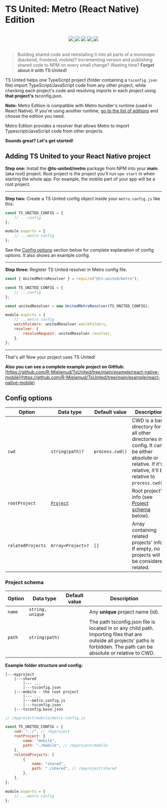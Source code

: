 # TS United: Metro (React Native) Edition

<br>
<div align="center">
    <a href="https://npmjs.com/package/@ts-united/metro">
        <img src="https://badgen.net/npm/v/@ts-united/metro">
    </a>
    <img src="https://badgen.net/packagephobia/install/@ts-united/metro">
    <img src="https://badgen.net/badge/type%20declarations/included/blue?icon=typescript">
    <a href="https://github.com/R-Mielamud/TsUnited/blob/main/LICENSE">
        <img src="https://badgen.net/github/license/R-Mielamud/TsUnited">
    </a>
    <a href="https://github.com/R-Mielamud/TsUnited">
        <img src="https://badgen.net/badge/PRs/welcome!/green?icon=git">
    </a>
</div>
<br>

> Building shared code and reinstalling it into all parts of a monorepo (backend, frontend, mobile)? Incrementing version and publishing shared code to NPM on every small change? Wasting time? **Forget about it with TS United!**

TS United helps one TypeScript project (folder containing a `tsconfig.json` file) import TypeScript/JavaScript code from any other project, while checking each project's code and resolving imports in each project using **that project's** tsconfig.json.

**Note:** Metro Edition is compatible with Metro bundler's runtime (used in React Native). If you're using another runtime, [go to the list of editions](https://github.com/R-Mielamud/TsUnited#readme) and choose the edition you need.

Metro Edition provides a resolver that allows Metro to import Typescript/JavaScript code from other projects.

**Sounds great? Let's get started!**

## Adding TS United to your React Native project

**Step one:** Install the **@ts-united/metro** package from NPM into your **main** (aka root) project. Root project is the project you'll run `npm start` in when starting the whole app. For example, the mobile part of your app will be a root project.

---

**Step two:** Create a TS United config object inside your `metro.config.js` like this:

```javascript
const TS_UNITED_CONFIG = {
    // ...config
};

module.exports = {
    // ...metro config
};
```

See the [Config options](#config-options) section below for complete explanation of config options. It also shows an example config.

---

**Step three:** Register TS United resolver in Metro config file.

```javascript
const { UnitedMetroResolver } = require("@ts-united/metro");

const TS_UNITED_CONFIG = {
    // ...config
};

const unitedResolver = new UnitedMetroResolver(TS_UNITED_CONFIG);

module.exports = {
    // ...metro config
    watchFolders: unitedResolver.watchFolders,
    resolver: {
        resolveRequest: unitedResolver.resolver,
    },
};
```

---

That's all! Now your project uses TS United!

**Also you can see a complete example project on GitHub:** [https://github.com/R-Mielamud/TsUnited/tree/main/example/react-native-mobile](https://github.com/R-Mielamud/TsUnited/tree/main/example/react-native-mobile)

## <a id="config-options"></a>Config options

| Option            | Data type                    | Default value   | Description                                                                                                                                                 |
| ----------------- | ---------------------------- | --------------- | ----------------------------------------------------------------------------------------------------------------------------------------------------------- |
| `cwd`             | `string(path)?`              | `process.cwd()` | CWD is a base directory for all other directories in config. It can be either absolute or relative. If it's relative, it'll be relative to `process.cwd()`. |
| `rootProject`     | [`Project`](#project-schema) |                 | Root project's info (see [Project schema](#project-schema) below).                                                                                          |
| `relatedProjects` | `Array<Project>?`            | `[]`            | Array containing related projects' info. If empty, no projects will be considered related.                                                                  |

### <a id="project-schema"></a>Project schema

| Option | Data type        | Default value | Description                                                                                                                                                                  |
| ------ | ---------------- | ------------- | ---------------------------------------------------------------------------------------------------------------------------------------------------------------------------- |
| `name` | `string, unique` |               | Any **unique** project name (id).                                                                                                                                            |
| `path` | `string(path)`   |               | The path tsconfig.json file is located in or any child path. Importing files that are outside all projects' paths is forbidden. The path can be absolute or relative to CWD. |

**Example folder structure and config:**

```
|---myproject
    |---shared
        |--- ...
        |---tsconfig.json
    |---mobile - the root project
        |--- ...
        |---metro.config.js
        |---tsconfig.json
    |---tsconfig.base.json
```

```javascript
// /myproject/mobile/metro.config.js

const TS_UNITED_CONFIG = {
    cwd: "../", // /myproject
    rootProject: {
        name: "mobile",
        path: "./mobile", // /myproject/mobile
    },
    relatedProjects: [
        {
            name: "shared",
            path: "./shared", // /myproject/shared
        },
    ],
};

module.exports = {
    // ...metro config
};
```
